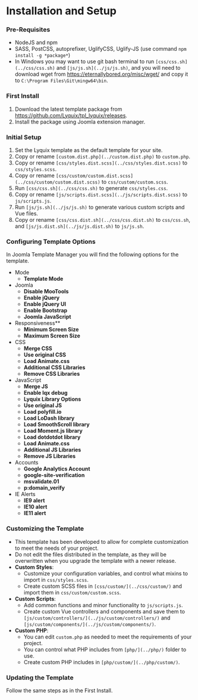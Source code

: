 # Installation and Setup

### Pre-Requisites

  * NodeJS and npm
  * SASS, PostCSS, autoprefixer, UglifyCSS, Uglify-JS (use command `npm install -g *package*`)
  * In Windows you may want to use git bash terminal to run `[css/css.sh](../css/css.sh)` and `[js/js.sh](../js/js.sh)`, and you will need to download wget from https://eternallybored.org/misc/wget/ and copy it to `C:\Program Files\Git\mingw64\bin`.

### First Install

  1. Download the latest template package from https://github.com/Lyquix/tpl_lyquix/releases.
  2. Install the package using Joomla extension manager.

### Initial Setup

  1. Set the Lyquix template as the default template for your site.
  2. Copy or rename `[custom.dist.php](../custom.dist.php)` to `custom.php`.
  3. Copy or rename `[css/styles.dist.scss](../css/styles.dist.scss)` to `css/styles.scss`.
  4. Copy or rename `[css/custom/custom.dist.scss](../css/custom/custom.dist.scss)` to `css/custom/custom.scss`.
  5. Run `[css/css.sh](../css/css.sh)` to generate `css/styles.css`.
  6. Copy or rename `[js/scripts.dist.scss](../js/scripts.dist.scss)` to `js/scripts.js`.
  7. Run `[js/js.sh](../js/js.sh)` to generate various custom scripts and Vue files.
  8. Copy or rename `[css/css.dist.sh](../css/css.dist.sh)` to `css/css.sh`, and `[js/js.dist.sh](../js/js.dist.sh)` to `js/js.sh`.

### Configuring Template Options

In Joomla Template Manager you will find the following options for the template.

  * Mode
    * **Template Mode**
  * Joomla
    * **Disable MooTools**
    * **Enable jQuery**
    * **Enable jQuery UI**
    * **Enable Bootstrap**
    * **Joomla JavaScript**
  * Responsiveness**
    * **Minimum Screen Size**
    * **Maximum Screen Size**
  * CSS
    * **Merge CSS**
    * **Use original CSS**
    * **Load Animate.css**
    * **Additional CSS Libraries**
    * **Remove CSS Libraries**
  * JavaScript
    * **Merge JS**
    * **Enable lqx debug**
    * **Lyquix Library Options**
    * **Use original JS**
    * **Load polyfill.io**
    * **Load LoDash library**
    * **Load SmoothScroll library**
    * **Load Moment.js library**
    * **Load dotdotdot library**
    * **Load Animate.css**
    * **Additional JS Libraries**
    * **Remove JS Libraries**
  * Accounts
    * **Google Analytics Account**
    * **google-site-verification**
    * **msvalidate.01**
    * **p:domain_verify**
  * IE Alerts
    * **IE9 alert**
    * **IE10 alert**
    * **IE11 alert**

### Customizing the Template

  * This template has been developed to allow for complete customization to meet the needs of your project.
  * Do not edit the files distributed in the template, as they will be overwritten when you upgrade the template with a newer release.
  * **Custom Styles**:
    * Customize your configuration variables, and control what mixins to import in `css/styles.scss`.
    * Create custom SCSS files in `[css/custom/](../css/custom/)` and import them in `css/custom/custom.scss`.
  * **Custom Scripts**:
    * Add common functions and minor functionality to `js/scripts.js`.
    * Create custom Vue controllers and components and save them to `[js/custom/controllers/](../js/custom/controllers/)` and `[js/custom/components/](../js/custom/components/)`.
  * **Custom PHP**:
    * You can edit `custom.php` as needed to meet the requirements of your project.
    * You can control what PHP includes from `[php/](../php/)` folder to use.
    * Create custom PHP includes in `[php/custom/](../php/custom/)`.


### Updating the Template

Follow the same steps as in the First Install.
